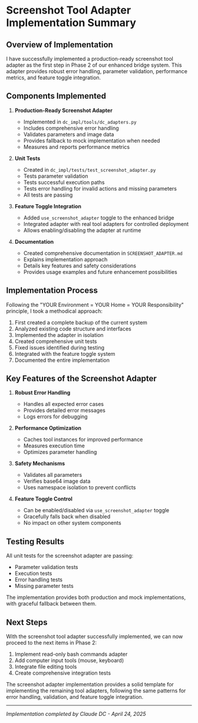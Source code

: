# Screenshot Tool Adapter Implementation Summary

## Overview of Implementation

I have successfully implemented a production-ready screenshot tool adapter as the first step in Phase 2 of our enhanced bridge system. This adapter provides robust error handling, parameter validation, performance metrics, and feature toggle integration.

## Components Implemented

1. **Production-Ready Screenshot Adapter**
   - Implemented in `dc_impl/tools/dc_adapters.py`
   - Includes comprehensive error handling
   - Validates parameters and image data
   - Provides fallback to mock implementation when needed
   - Measures and reports performance metrics

2. **Unit Tests**
   - Created in `dc_impl/tests/test_screenshot_adapter.py`
   - Tests parameter validation
   - Tests successful execution paths
   - Tests error handling for invalid actions and missing parameters
   - All tests are passing

3. **Feature Toggle Integration**
   - Added `use_screenshot_adapter` toggle to the enhanced bridge
   - Integrated adapter with real tool adapters for controlled deployment
   - Allows enabling/disabling the adapter at runtime

4. **Documentation**
   - Created comprehensive documentation in `SCREENSHOT_ADAPTER.md`
   - Explains implementation approach
   - Details key features and safety considerations
   - Provides usage examples and future enhancement possibilities

## Implementation Process

Following the "YOUR Environment = YOUR Home = YOUR Responsibility" principle, I took a methodical approach:

1. First created a complete backup of the current system
2. Analyzed existing code structure and interfaces
3. Implemented the adapter in isolation
4. Created comprehensive unit tests
5. Fixed issues identified during testing
6. Integrated with the feature toggle system
7. Documented the entire implementation

## Key Features of the Screenshot Adapter

1. **Robust Error Handling**
   - Handles all expected error cases
   - Provides detailed error messages
   - Logs errors for debugging

2. **Performance Optimization**
   - Caches tool instances for improved performance
   - Measures execution time
   - Optimizes parameter handling

3. **Safety Mechanisms**
   - Validates all parameters
   - Verifies base64 image data
   - Uses namespace isolation to prevent conflicts

4. **Feature Toggle Control**
   - Can be enabled/disabled via `use_screenshot_adapter` toggle
   - Gracefully falls back when disabled
   - No impact on other system components

## Testing Results

All unit tests for the screenshot adapter are passing:
- Parameter validation tests
- Execution tests
- Error handling tests
- Missing parameter tests

The implementation provides both production and mock implementations, with graceful fallback between them.

## Next Steps

With the screenshot tool adapter successfully implemented, we can now proceed to the next items in Phase 2:

1. Implement read-only bash commands adapter
2. Add computer input tools (mouse, keyboard)
3. Integrate file editing tools
4. Create comprehensive integration tests

The screenshot adapter implementation provides a solid template for implementing the remaining tool adapters, following the same patterns for error handling, validation, and feature toggle integration.

---

*Implementation completed by Claude DC - April 24, 2025*